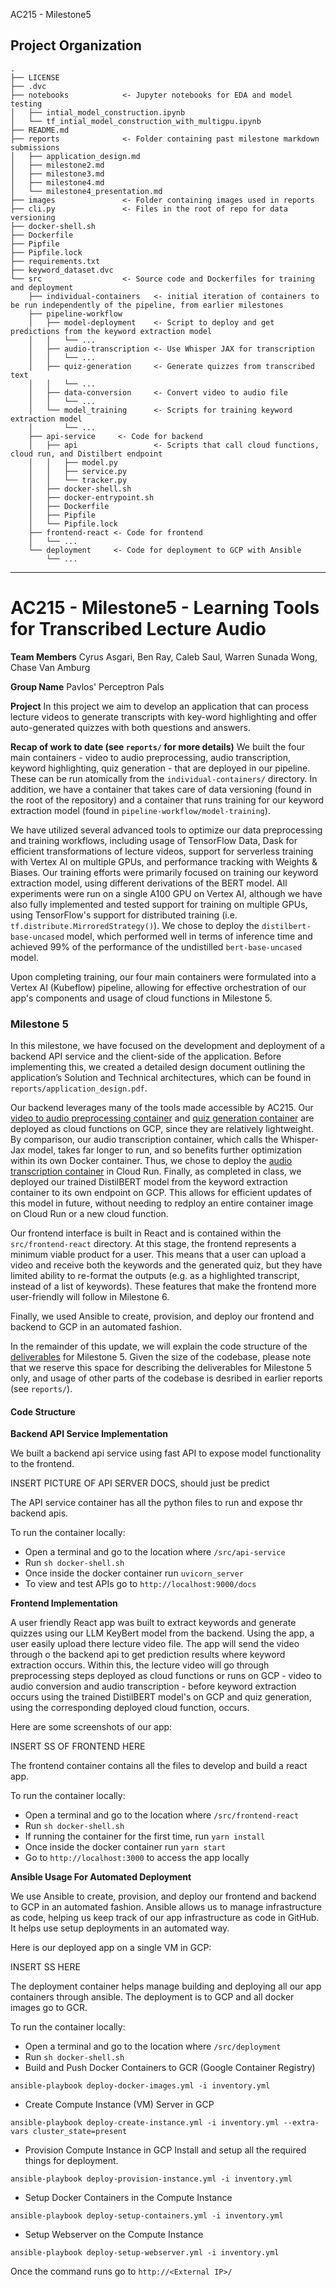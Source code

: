 AC215 - Milestone5

Project Organization
------------
    .
    ├── LICENSE
    ├── .dvc 
    ├── notebooks            <- Jupyter notebooks for EDA and model testing
    │   ├── intial_model_construction.ipynb
    │   └── tf_intial_model_construction_with_multigpu.ipynb
    ├── README.md
    ├── reports              <- Folder containing past milestone markdown submissions
    │   ├── application_design.md
    │   ├── milestone2.md
    │   ├── milestone3.md
    │   ├── milestone4.md
    │   └── milestone4_presentation.md
    ├── images               <- Folder containing images used in reports
    ├── cli.py               <- Files in the root of repo for data versioning
    ├── docker-shell.sh
    ├── Dockerfile
    ├── Pipfile
    ├── Pipfile.lock
    ├── requirements.txt
    ├── keyword_dataset.dvc
    └── src                  <- Source code and Dockerfiles for training and deployment
        ├── individual-containers   <- initial iteration of containers to be run independently of the pipeline, from earlier milestones
        ├── pipeline-workflow
        │   ├── model-deployment    <- Script to deploy and get predictions from the keyword extraction model
        │   │   └── ...
        │   ├── audio-transcription <- Use Whisper JAX for transcription
        │   │   └── ...
        │   ├── quiz-generation     <- Generate quizzes from transcribed text
        │   │   └── ...
        │   ├── data-conversion     <- Convert video to audio file
        │   │   └── ...
        │   └── model_training      <- Scripts for training keyword extraction model
        │       └── ...  
        ├── api-service     <- Code for backend
        │   ├── api                 <- Scripts that call cloud functions, cloud run, and Distilbert endpoint
        │   │   ├── model.py
        │   │   ├── service.py
        │   │   └── tracker.py
        │   ├── docker-shell.sh
        │   ├── docker-entrypoint.sh
        │   ├── Dockerfile
        │   ├── Pipfile
        │   └── Pipfile.lock
        ├── frontend-react <- Code for frontend
        │   └── ...
        └── deployment     <- Code for deployment to GCP with Ansible
            └── ...


--------
# AC215 - Milestone5 - Learning Tools for Transcribed Lecture Audio

**Team Members**
Cyrus Asgari, Ben Ray, Caleb Saul, Warren Sunada Wong, Chase Van Amburg

**Group Name**
Pavlos' Perceptron Pals

**Project**
In this project we aim to develop an application that can process lecture videos to generate transcripts with key-word highlighting and offer auto-generated quizzes with both questions and answers.

**Recap of work to date (see `reports/` for more details)**
We built the four main containers - video to audio preprocessing, audio transcription, keyword highlighting, quiz generation - that are deployed in our pipeline. These can be run atomically from the `individual-containers/` directory. In addition, we have a container that takes care of data versioning (found in the root of the repository) and a container that runs training for our keyword extraction model (found in `pipeline-workflow/model-training`). 

We have utilized several advanced tools to optimize our data preprocessing and training workflows, including usage of TensorFlow Data, Dask for efficient transformations of lecture videos, support for serverless training with Vertex AI on multiple GPUs, and performance tracking with Weights & Biases. Our training efforts were primarily focused on training our keyword extraction model, using different derivations of the BERT model. All experiments were run on a single A100 GPU on Vertex AI, although we have also fully implemented and tested support for training on multiple GPUs, using TensorFlow's support for distributed training (i.e. `tf.distribute.MirroredStrategy()`). We chose to deploy the `distilbert-base-uncased` model, which performed well in terms of inference time and achieved 99% of the performance of the undistilled `bert-base-uncased` model.

Upon completing training, our four main containers were formulated into a Vertex AI (Kubeflow) pipeline, allowing for effective orchestration of our app's components and usage of cloud functions in Milestone 5.

### Milestone 5 ###

In this milestone, we have focused on the development and deployment of a backend API service and the client-side of the application. Before implementing this, we created a detailed design document outlining the application’s Solution and Technical architectures, which can be found in `reports/application_design.pdf`.

Our backend leverages many of the tools made accessible by AC215. Our [video to audio preprocessing container](https://us-central1-ac215-group-4.cloudfunctions.net/data-preprocessing) and [quiz generation container](https://us-central1-ac215-group-4.cloudfunctions.net/quiz-generation) are deployed as cloud functions on GCP, since they are relatively lightweight. By comparison, our audio transcription container, which calls the Whisper-Jax model, takes far longer to run, and so benefits further optimization within its own Docker container. Thus, we chose to deploy the [audio transcription container](https://audio-transcription-hcsan6rz2q-uc.a.run.app/) in Cloud Run. Finally, as completed in class, we deployed our trained DistilBERT model from the keyword extraction container to its own endpoint on GCP. This allows for efficient updates of this model in future, without needing to redploy an entire container image on Cloud Run or a new cloud function.

Our frontend interface is built in React and is contained within the `src/frontend-react` directory. At this stage, the frontend represents a minimum viable product for a user. This means that a user can upload a video and receive both the keywords and the generated quiz, but they have limited ability to re-format the outputs (e.g. as a highlighted transcript, instead of a list of keywords). These features that make the frontend more user-friendly will follow in Milestone 6.

Finally, we used Ansible to create, provision, and deploy our frontend and backend to GCP in an automated fashion.

In the remainder of this update, we will explain the code structure of the [deliverables](https://harvard-iacs.github.io/2023-AC215/milestone5/) for Milestone 5. Given the size of the codebase, please note that we reserve this space for describing the deliverables for Milestone 5 only, and usage of other parts of the codebase is desribed in earlier reports (see `reports/`).

#### Code Structure

**Backend API Service Implementation**

We built a backend api service using fast API to expose model functionality to the frontend. 

INSERT PICTURE OF API SERVER DOCS, should just be predict



The API service container has all the python files to run and expose thr backend apis.

To run the container locally:
- Open a terminal and go to the location where `/src/api-service`
- Run `sh docker-shell.sh`
- Once inside the docker container run `uvicorn_server`
- To view and test APIs go to `http://localhost:9000/docs`

**Frontend Implementation**

A user friendly React app was built to extract keywords and generate quizzes using our LLM KeyBert model from the backend. Using the app, a user easily upload there lecture video file. The app will send the video through o the backend api to get prediction results where keyword extraction occurs. Within this, the lecture video will go through preprocessing steps deployed as cloud functions or runs on GCP - video to audio conversion and audio transcription - before keyword extraction occurs using the trained DistilBERT model's on GCP and quiz generation, using the corresponding deployed cloud function, occurs.

Here are some screenshots of our app:

INSERT SS OF FRONTEND HERE

The frontend container contains all the files to develop and build a react app.

To run the container locally:
- Open a terminal and go to the location where `/src/frontend-react`
- Run `sh docker-shell.sh`
- If running the container for the first time, run `yarn install`
- Once inside the docker container run `yarn start`
- Go to `http://localhost:3000` to access the app locally

**Ansible Usage For Automated Deployment**

We use Ansible to create, provision, and deploy our frontend and backend to GCP in an automated fashion. Ansible allows us to manage infrastructure as code, helping us keep track of our app infrastructure as code in GitHub. It helps use setup deployments in an automated way.

Here is our deployed app on a single VM in GCP:

INSERT SS HERE


The deployment container helps manage building and deploying all our app containers through ansible. The deployment is to GCP and all docker images go to GCR. 

To run the container locally:
- Open a terminal and go to the location where `/src/deployment`
- Run `sh docker-shell.sh`
- Build and Push Docker Containers to GCR (Google Container Registry)
```
ansible-playbook deploy-docker-images.yml -i inventory.yml
```

- Create Compute Instance (VM) Server in GCP
```
ansible-playbook deploy-create-instance.yml -i inventory.yml --extra-vars cluster_state=present
```

- Provision Compute Instance in GCP
Install and setup all the required things for deployment.
```
ansible-playbook deploy-provision-instance.yml -i inventory.yml
```

- Setup Docker Containers in the  Compute Instance
```
ansible-playbook deploy-setup-containers.yml -i inventory.yml
```

- Setup Webserver on the Compute Instance
```
ansible-playbook deploy-setup-webserver.yml -i inventory.yml
```
Once the command runs go to `http://<External IP>/` 

